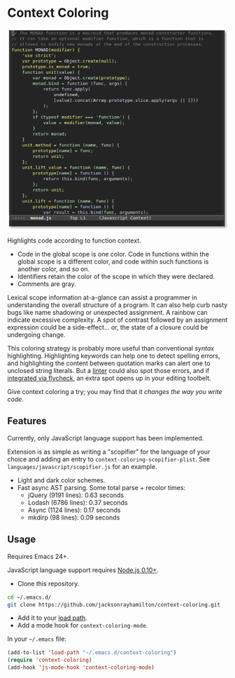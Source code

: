 # Context Coloring

<p align="center">
  <img alt="Screenshot of JavaScript code highlighted by context." src="screenshot.png" title="Screenshot">
</p>

Highlights code according to function context.

- Code in the global scope is one color. Code in functions within the global
  scope is a different color, and code within such functions is another color,
  and so on.
- Identifiers retain the color of the scope in which they were declared.
- Comments are gray.

Lexical scope information at-a-glance can assist a programmer in understanding
the overall structure of a program. It can also help curb nasty bugs like name
shadowing or unexpected assignment. A rainbow can indicate excessive
complexity. A spot of contrast followed by an assignment expression could be a
side-effect... or, the state of a closure could be undergoing change.

This coloring strategy is probably more useful than conventional *syntax*
highlighting. Highlighting keywords can help one to detect spelling errors, and
highlighting the content between quotation marks can alert one to unclosed
string literals. But a [linter][] could also spot those errors, and if
[integrated via flycheck][integration], an extra spot opens up in your editing
toolbelt.

Give context coloring a try; you may find that it *changes the way you write
code*.

## Features

Currently, only JavaScript language support has been implemented.

Extension is as simple as writing a "scopifier" for the language of your choice
and adding an entry to `context-coloring-scopifier-plist`. See
`languages/javascript/scopifier.js` for an example.

- Light and dark color schemes.
- Fast async AST parsing. Some total parse + recolor times:
  - jQuery (9191 lines): 0.63 seconds
  - Lodash (6786 lines): 0.37 seconds
  - Async (1124 lines): 0.17 seconds
  - mkdirp (98 lines): 0.09 seconds

## Usage

Requires Emacs 24+.

JavaScript language support requires [Node.js 0.10+][node].

- Clone this repository.

```bash
cd ~/.emacs.d/
git clone https://github.com/jacksonrayhamilton/context-coloring.git
```

- Add it to your [load path][].
- Add a mode hook for `context-coloring-mode`.

In your `~/.emacs` file:

```lisp
(add-to-list 'load-path "~/.emacs.d/context-coloring")
(require 'context-coloring)
(add-hook 'js-mode-hook 'context-coloring-mode)
```

[linter]: https://github.com/jacksonrayhamilton/jslinted
[integration]: https://github.com/jacksonrayhamilton/jslinted#emacs-integration
[node]: http://nodejs.org/download/
[load path]: https://www.gnu.org/software/emacs/manual/html_node/emacs/Lisp-Libraries.html
